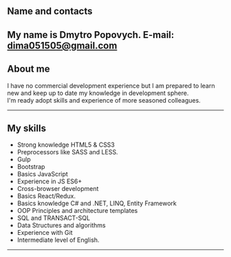 ## Name and contacts

My name is Dmytro Popovych.
E-mail: dima051505@gmail.com
---
## About me

I have no commercial development experience but I am prepared to learn new and keep up to date my knowledge in development sphere.  
I'm ready adopt skills and experience of more seasoned colleagues.

---
## My skills

* Strong knowledge HTML5 & CSS3
* Preprocessors like SASS and LESS.
* Gulp
* Bootstrap
* Basics JavaScript 
* Experience in JS ES6+
* Cross-browser development
* Basics React/Redux.
* Basics knowledge C# and .NET, LINQ, Entity Framework
* OOP Principles and architecture templates
* SQL and TRANSACT-SQL
* Data Structures and algorithms
* Experience with Git
* Intermediate level of English.

---